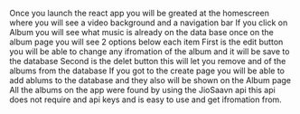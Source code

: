 Once you launch the react app 
you will be greated at the homescreen where you will see a video background and a navigation bar
If you click on Album you will see what music is already on the data base 
once on the album page you will see 2 options below each item 
First is the edit button you will be able to change any ifromation of the album and it will be save to the database
Second is the delet button this will let you remove and of the albums from the database 
If you got to the create page you will be able to add ablums to the database and they also will be shown on the Album page
All the albums on the app were found by using the JioSaavn api 
this api does not require and api keys and is easy to use and get ifromation from.
